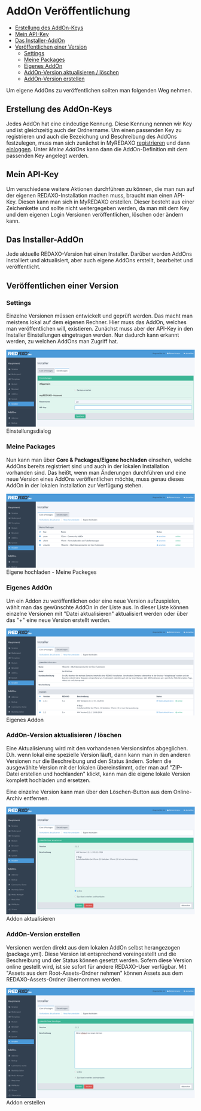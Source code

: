 # AddOn Veröffentlichung

- [Erstellung des AddOn-Keys](#anker-addon-key)
- [Mein API-Key](#anker-api-key)
- [Das Installer-AddOn](#anker-installer)
- [Veröffentlichen einer Version](#anker-addon-version)
  - [Settings](#anker-addon-version-settings)
  - [Meine Packages](#anker-addon-version-meinepackages)
  - [Eigenes AddOn](#anker-addon-version-eigenesaddon)
  - [AddOn-Version aktualisieren / löschen](#anker-addon-version-aktualisieren)
  - [AddOn-Version erstellen](#anker-addon-version-erstellen)


Um eigene AddOns zu veröffentlichen sollten man folgenden Weg nehmen.

<a name="anker-addon-key"></a>
## Erstellung des AddOn-Keys

Jedes AddOn hat eine eindeutige Kennung. Diese Kennung nennen wir Key und ist gleichzeitig auch der Ordnername. Um einen passenden Key zu registrieren und auch die Bezeichung und Beschreibung des AddOns festzulegen, muss man sich zunächst in MyREDAXO [registrieren](/registrierung/) und dann [einloggen](/myredaxo/login/). Unter *Meine AddOns* kann dann die AddOn-Definition mit dem passenden Key angelegt werden. 

<a name="anker-api-key"></a>
## Mein API-Key

Um verschiedene weitere Aktionen durchführen zu können, die man nun auf der eigenen REDAXO-Installation machen muss, braucht man einen API-Key. Diesen kann man sich in MyREDAXO erstellen. Dieser besteht aus einer Zeichenkette und sollte nicht weitergegeben werden, da man mit dem Key und dem eigenen Login Versionen veröffentlichen, löschen oder ändern kann.

<a name="anker-installer"></a>
## Das Installer-AddOn

Jede aktuelle REDAXO-Version hat einen Installer. Darüber werden AddOns installiert und aktualisiert, aber auch eigene AddOns  erstellt, bearbeitet und veröffentlicht.

<a name="anker-addon-version"></a>
## Veröffentlichen einer Version

<a name="anker-addon-version-settings"></a>
### Settings

Einzelne Versionen müssen entwickelt und geprüft werden. Das macht man meistens lokal auf dem eigenen Rechner. Hier muss das AddOn, welches man veröffentlichen will, existieren. Zunächst muss aber der API-Key in den Installer Einstellungen eingetragen werden. Nur dadurch kann erkannt werden, zu welchen AddOns man Zugriff hat. 

![Settings](/assets/v5.3.0-installer-settings.png)
Einstellungsdialog

<a name="anker-addon-version-meinepackages"></a>
### Meine Packages

Nun kann man über **Core & Packages/Eigene hochladen** einsehen, welche AddOns bereits registriert sind und auch in der lokalen Installation vorhanden sind. 
Das heißt, wenn man Änderungen durchführen und eine neue Version eines AddOns veröffentlichen möchte, muss genau dieses AddOn in der lokalen Installation zur Verfügung stehen. 

![Meine Packages](/assets/v5.3.0-installer-meinepackages.png)
Eigene hochladen - Meine Packeges

<a name="anker-addon-version-eigenesaddon"></a>
### Eigenes AddOn
Um ein Addon zu veröffentlichen oder eine neue Version aufzuspielen, wählt man das gewünschte AddOn in der Liste aus. 
In dieser Liste können einzelne Versionen mit "Datei aktualisieren" aktualisiert werden oder über das "+" eine neue Version erstellt werden. 


![Eigenes Addon](/assets/v5.3.0-installer-eigenesaddon.png)
Eigenes Addon

<a name="anker-addon-version-aktualisieren"></a>
### AddOn-Version aktualisieren / löschen

Eine Aktualisierung wird mit den vorhandenen Versionsinfos abgeglichen. D.h. wenn lokal eine spezielle Version läuft, dann kann man in den anderen Versionen nur die Beschreibung und den Status ändern. Sofern die ausgewählte Version mit der lokalen übereinstimmt, oder man auf "ZIP-Datei erstellen und hochlanden" klickt, kann man die eigene lokale Version komplett hochladen und ersetzen.

Eine einzelne Version kann man über den Löschen-Button aus dem Online-Archiv entfernen.

![Addon aktualisieren](/assets/v5.3.0-installer-addon-aktualisieren.png)
Addon aktualisieren

<a name="anker-addon-version-erstellen"></a>
### AddOn-Version erstellen

Versionen werden direkt aus dem lokalen AddOn selbst herangezogen (package.yml). Diese Version ist entsprechend voreingestellt und die Beschreibung und der Status können gesetzt werden. Sofern diese Version online gestellt wird, ist sie sofort für andere REDAXO-User verfügbar. Mit "Assets aus dem Root-Assets-Ordner nehmen" können Assets aus dem REDAXO-Assets-Ordner übernommen werden.

![AddOn erstellen](/assets/v5.3.0-installer-addon-version-erstellen.png)
Addon erstellen
